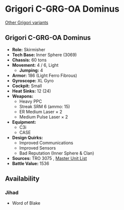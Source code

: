 # Grigori C-GRG-OA Dominus 

[Other Grigori variants](../grigori.md) 

## Grigori C-GRG-OA Dominus 

- **Role:** Skirmisher 
- **Tech Base:** Inner Sphere (3069) 
- **Chassis:** 60 tons 
- **Movement:** 4 / 6, Light 
  - **Jumping:** 4 
- **Armor:** 186 (Light Ferro Fibrous) 
- **Gyroscope:** XL Gyro 
- **Cockpit:** Small 
- **Heat Sinks:** 12 (24) 
- **Weapons:** 
  - Heavy PPC 
  - Streak SRM 6 (ammo: 15) 
  - ER Medium Laser × 2 
  - Medium Pulse Laser × 2 
- **Equipment:** 
  - C3i 
  - CASE 
- **Design Quirks:** 
  - Improved Communications 
  - Improved Sensors 
  - Bad Reputation (Inner Sphere & Clan) 
- **Sources:** TRO 3075 , [Master Unit List](http://masterunitlist.info/Unit/Details/1321) 
- **Battle Value:** 1536 

## Availability 

### Jihad 

- Word of Blake 

